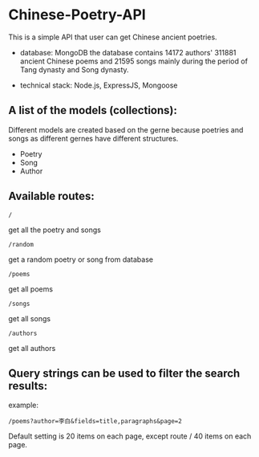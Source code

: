 # Chinese-Poetry-API

This is a simple API that user can get Chinese ancient poetries.

- database: MongoDB
the database contains 14172 authors' 311881 ancient Chinese poems and 21595 songs mainly during the period of Tang dynasty and Song dynasty.

- technical stack: Node.js, ExpressJS, Mongoose

## A list of the models (collections):
Different models are created based on the gerne because poetries and songs as different gernes have different structures.

- Poetry
- Song
- Author

## Available routes:
```
/
```
get all the poetry and songs 

```
/random
```
get a random poetry or song from database

```
/poems
```
get all poems

```
/songs
```
get all songs

```
/authors
```
get all authors

## Query strings can be used to filter the search results:
example:
```
/poems?author=李白&fields=title,paragraphs&page=2

```
Default setting is 20 items on each page, except route / 40 items on each page.


